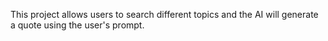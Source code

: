 This project allows users to search different topics and the AI will generate a quote using the user's prompt.
 
